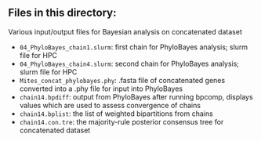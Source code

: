 ## Files in this directory:
Various input/output files for Bayesian analysis on concatenated dataset

- `04_PhyloBayes_chain1.slurm`: first chain for PhyloBayes analysis; slurm file for HPC
- `04_PhyloBayes_chain4.slurm`: second chain for PhyloBayes analysis; slurm file for HPC
- `Mites_concat_phylobayes.phy`: .fasta file of concatenated genes converted into a .phy file for input into PhyloBayes
- `chain14.bpdiff`: output from PhyloBayes after running bpcomp, displays values which are used to assess convergence of chains
- `chain14.bplist`: the list of weighted bipartitions from chains
- `chain14.con.tre`: the majority-rule posterior consensus tree for concatenated dataset

